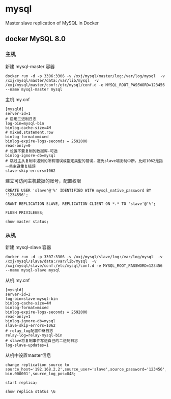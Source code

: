 # mysql
Master slave replication of MySQL in Docker
## docker MySQL 8.0
### 主机
新建 mysql-master 容器
```shell
docker run -d -p 3306:3306 -v /xxj/mysql/master/log:/var/log/mysql  -v  /xxj/mysql/master/data:/var/lib/mysql  -v  /xxj/mysql/master/conf:/etc/mysql/conf.d -e MYSQL_ROOT_PASSWORD=123456 --name mysql-master mysql
```
主机 my.cnf
```shell
[mysqld]
server-id=1
# 启用二进制日志
log-bin=mysql-bin
binlog-cache-size=4M
# mixed,statement,row
binlog-format=mixed
binlog-expire-logs-seconds = 2592000
read-only=0
# 设置不要复制的数据库-可选
binlog-ignore-db=mysql 
# 跳过主从复制中遇到的所有错误或指定类型的错误，避免slave端复制中断，比如1062是指一些主键重复错误
slave-skip-errors=1062
```
建立可访问主机数据的账号，配置权限
```shell
CREATE USER 'slave'@'%' IDENTIFIED WITH mysql_native_password BY '1234556';

GRANT REPLICATION SLAVE, REPLICATION CLIENT ON *.* TO 'slave'@'%';

FLUSH PRIVILEGES;

show master status;
```

### 从机
新建 mysql-slave 容器
```shell
docker run -d -p 3307:3306 -v /xxj/mysql/slave/log:/var/log/mysql  -v  /xxj/mysql/slave/data:/var/lib/mysql  -v  /xxj/mysql/slave/conf:/etc/mysql/conf.d -e MYSQL_ROOT_PASSWORD=123456 --name mysql-slave mysql
```
从机 my.cnf
```shell
[mysqld]
server-id=2
log-bin=slave-mysql-bin 
binlog-cache-size=4M 
binlog-format=mixed  
binlog-expire-logs-seconds = 2592000
read-only=1
binlog-ignore-db=mysql 
slave-skip-errors=1062  
# relay_log配置中继日志
relay-log=relay-mysql-bin
# slave将复制事件写进自己的二进制日志
log-slave-updates=1  
```
从机中设置master信息
```shell
change replication source to source_host='192.168.2.2',source_user='slave',source_password='123456',source_port=3306,source_log_file='mysql-bin.000001',source_log_pos=848;

start replica;

show replica status \G
```
